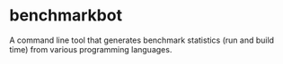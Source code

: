 # benchmarkbot
A command line tool that generates benchmark statistics (run and build time) from various programming languages.
